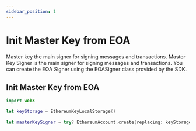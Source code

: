 ```yaml
---
sidebar_position: 1
---
```


# Init Master Key from EOA 

Master key the main signer for signing messages and transactions. Master Key Signer is the main signer for signing messages and transactions. You can create the  EOA Signer using the EOASigner class provided by the SDK.

## Init Master Key from EOA

```swift
import web3

let keyStorage = EthereumKeyLocalStorage()
                        
let masterKeySigner = try? EthereumAccount.create(replacing: keyStorage, keystorePassword: "MY_PASSWORD")
```